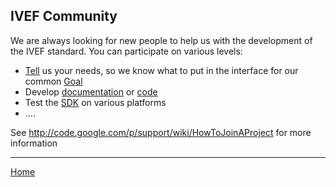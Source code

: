 ## IVEF Community ##

We are always looking for new people to help us with the development of the IVEF standard. You can participate on various levels:

  * [Tell](http://code.google.com/p/ivef-sdk/issues/entry) us your needs, so we know what to put in the interface for our common [Goal](Goal.md)
  * Develop [documentation](Developing.md) or [code](http://code.google.com/p/ivef-sdk/source/checkout)
  * Test the [SDK](http://code.google.com/p/ivef-sdk/downloads/list) on various platforms
  * ....

See http://code.google.com/p/support/wiki/HowToJoinAProject for more information


---

[Home](http://code.google.com/p/ivef-sdk/)
